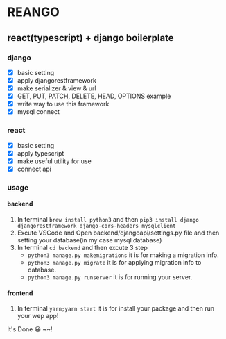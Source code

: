 # REANGO

## react(typescript) + django boilerplate

### django

- [x] basic setting
- [x] apply djangorestframework
- [x] make serializer & view & url
- [x] GET, PUT, PATCH, DELETE, HEAD, OPTIONS example
- [x] write way to use this framework
- [x] mysql connect

### react

- [x] basic setting
- [x] apply typescript
- [x] make useful utility for use
- [x] connect api

### usage

#### backend

1. In terminal `brew install python3` and then `pip3 install django djangorestframework django-cors-headers mysqlclient`
2. Excute VSCode and Open backend/djangoapi/settings.py file and then setting your database(in my case mysql database)
3. In terminal `cd backend` and then excute 3 step
   - `python3 manage.py makemigrations` it is for making a migration info.
   - `python3 manage.py migrate` it is for applying migration info to database.
   - `python3 manage.py runserver` it is for running your server.

#### frontend

1. In terminal `yarn;yarn start` it is for install your package and then run your wep app!

It's Done 😀 ~~!

